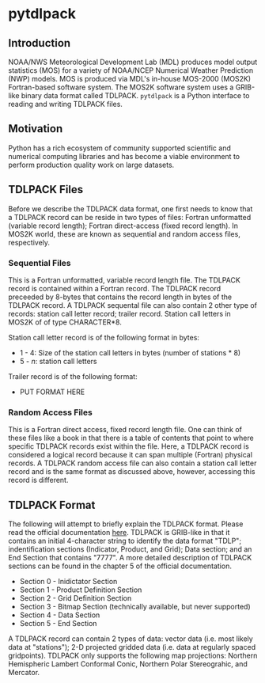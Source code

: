 # pytdlpack

## Introduction

NOAA/NWS Meteorological Development Lab (MDL) produces model output statistics (MOS) for a variety of NOAA/NCEP Numerical Weather Prediction (NWP) models.  MOS is produced via MDL's in-house MOS-2000 (MOS2K) Fortran-based software system.  The MOS2K software system uses a GRIB-like binary data format called TDLPACK.  `pytdlpack` is a Python interface to reading and writing TDLPACK files.

## Motivation

Python has a rich ecosystem of community supported scientific and numerical computing libraries and has become a viable environment to perform production quality work on large datasets.

## TDLPACK Files

Before we describe the TDLPACK data format, one first needs to know that a TDLPACK record can be reside in two types of files: Fortran unformatted (variable record length); Fortran direct-access (fixed record length).  In MOS2K world, these are known as sequential and random access files, respectively.

### Sequential Files

This is a Fortran unformatted, variable record length file.  The TDLPACK record is contained within a Fortran record.  The TDLPACK record preceeded by 8-bytes that contains the record length in bytes of the TDLPACK record.  A TDLPACK sequental file can also contain 2 other type of records: station call letter record; trailer record.  Station call letters in MOS2K of of type CHARACTER*8.

Station call letter record is of the following format in bytes:
* 1 - 4: Size of the station call letters in bytes (number of stations * 8)
* 5 - _n_: station call letters

Trailer record is of the following format:
* PUT FORMAT HERE

### Random Access Files

This is a Fortran direct access, fixed record length file.  One can think of these files like a book in that there is a table of contents that point to where specific TDLPACK records exist within the file.  Here, a TDLPACK record is considered a logical record because it can span multiple (Fortran) physical records.  A TDLPACK random access file can also contain a station call letter record and is the same format as discussed above, however, accessing this record is different.

## TDLPACK Format

The following will attempt to briefly explain the TDLPACK format.  Please read the official documentation [here](https://www.weather.gov/media/mdl/TDL_OfficeNote00-1.pdf).  TDLPACK is GRIB-like in that it contains an initial 4-character string to identify the data format "TDLP"; indentification sections (Indicator, Product, and Grid); Data section; and an End Section that contains "7777".  A more detailed description of TDLPACK sections can be found in the chapter 5 of the official documentation.

* Section 0 - Inidictator Section
* Section 1 - Product Definition Section
* Section 2 - Grid Definition Section
* Section 3 - Bitmap Section (technically available, but never supported)
* Section 4 - Data Section
* Section 5 - End Section

A TDLPACK record can contain 2 types of data: vector data (i.e. most likely data at "stations"); 2-D projected gridded data (i.e. data at regularly spaced gridpoints).  TDLPACK only supports the following map projections: Northern Hemispheric Lambert Conformal Conic, Northern Polar Stereograhic, and Mercator.


